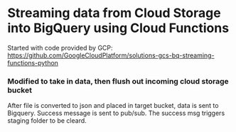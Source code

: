 # Streaming data from Cloud Storage into BigQuery using Cloud Functions
Started with code provided by GCP:
https://github.com/GoogleCloudPlatform/solutions-gcs-bq-streaming-functions-python

### Modified to take in data, then flush out incoming cloud storage bucket

After file is converted to json and placed in target bucket, data is sent to Bigquery. Success message is sent to pub/sub. The success msg triggers staging folder to be cleard.
